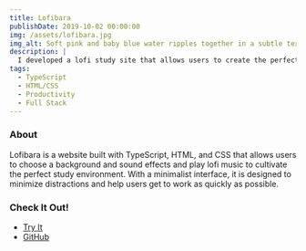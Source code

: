```yaml
---
title: Lofibara
publishDate: 2019-10-02 00:00:00
img: /assets/lofibara.jpg
img_alt: Soft pink and baby blue water ripples together in a subtle texture.
description: |
  I developed a lofi study site that allows users to create the perfect study environment.
tags:
  - TypeScript
  - HTML/CSS
  - Productivity
  - Full Stack
---
```


### About 
Lofibara is a website built with TypeScript, HTML, and CSS that allows users to choose a background and sound effects and play lofi music to cultivate the perfect study environment. With a minimalist interface, it is designed to minimize distractions and help users get to work as quickly as possible.


### **Check It Out!**

- [Try It](http://jbecker.me/lofibara/)
- [GitHub](https://github.com/jbecker7/Lofibara)




